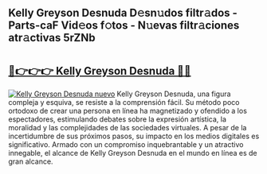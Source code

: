 ## Kelly Greyson Desnuda D𝚎sn𝚞dos filtr𝚊dos - Parts-caF Vid𝚎os f𝚘tos - N𝚞evas filtr𝚊ciones atr𝚊ctivas 5rZNb

# <h2><a href="http://mbaw3q9.tromn.icu/?c=Kelly+Greyson+Desnuda">🔗👉👉👉 Kelly Greyson Desnuda 🔗🔗</a></h2>

[![Kelly Greyson Desnuda nuevo](https://i.imgur.com/pEAQMta.gif)](http://mbaw3q9.tromn.icu/?c=Kelly+Greyson+Desnuda)
Kelly Greyson Desnuda, una figura compleja y esquiva, se resiste a la comprensión fácil. Su método poco ortodoxo de crear una persona en línea ha magnetizado y ofendido a los espectadores, estimulando debates sobre la expresión artística, la moralidad y las complejidades de las sociedades virtuales. A pesar de la incertidumbre de sus próximos pasos, su impacto en los medios digitales es significativo. Armado con un compromiso inquebrantable y un atractivo innegable, el alcance de Kelly Greyson Desnuda en el mundo en línea es de gran alcance.
